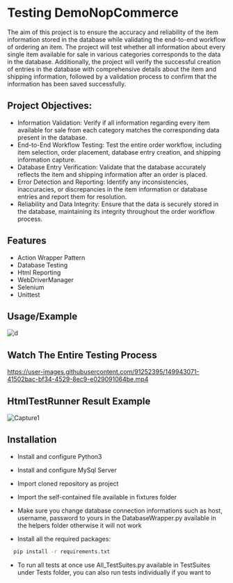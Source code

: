 
# Testing DemoNopCommerce
The aim of this project is to ensure the accuracy and reliability of the item information stored in the database while validating the end-to-end workflow of ordering an item. The project will test whether all information about every single item available for sale in various categories corresponds to the data in the database. Additionally, the project will verify the successful creation of entries in the database with comprehensive details about the item and shipping information, followed by a validation process to confirm that the information has been saved successfully.

## Project Objectives:

- Information Validation: Verify if all information regarding every item available for sale from each category matches the corresponding data present in the database.
- End-to-End Workflow Testing: Test the entire order workflow, including item selection, order placement, database entry creation, and shipping information capture.
- Database Entry Verification: Validate that the database accurately reflects the item and shipping information after an order is placed.
- Error Detection and Reporting: Identify any inconsistencies, inaccuracies, or discrepancies in the item information or database entries and report them for resolution.
- Reliability and Data Integrity: Ensure that the data is securely stored in the database, maintaining its integrity throughout the order workflow process.

## Features

- Action Wrapper Pattern
- Database Testing
- Html Reporting
- WebDriverManager
- Selenium
- Unittest

## Usage/Example

![d](https://user-images.githubusercontent.com/91252395/147587792-935aed70-f3bc-4ab3-90e6-65231c45febf.gif)

## Watch The Entire Testing Process

https://user-images.githubusercontent.com/91252395/149943071-41502bac-bf34-4529-8ec9-e029091064be.mp4

## HtmlTestRunner Result Example

![Capture1](https://user-images.githubusercontent.com/91252395/147588021-a168a561-b5c3-4cac-a767-70699ecd8e5a.PNG)


## Installation

- Install and configure Python3

- Install and configure MySql Server

- Import cloned repository as project

- Import the self-contained file available in fixtures folder

- Make sure you change database connection informations such as host, username, password to yours in the DatabaseWrapper.py available in the helpers folder otherwise it will not work

- Install all the required packages:

```bash
  pip install -r requirements.txt
```
- To run all tests at once use All_TestSuites.py available in TestSuites under Tests folder, you can also run tests individually if you want to
